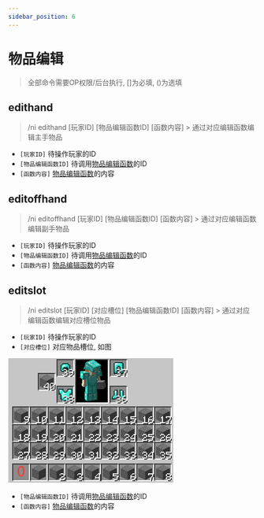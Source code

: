 ```yaml
---
sidebar_position: 6
---
```


# 物品编辑

> 全部命令需要OP权限/后台执行, []为必填, ()为选填

## edithand

> /ni edithand [玩家ID] [物品编辑函数ID] [函数内容] > 通过对应编辑函数编辑主手物品

* `[玩家ID]` 待操作玩家的ID
* `[物品编辑函数ID]` 待调用[物品编辑函数](物品/物品编辑函数/函数类型.md)的ID
* `[函数内容]` [物品编辑函数](物品/物品编辑函数/函数类型.md)的内容

## editoffhand

> /ni editoffhand [玩家ID] [物品编辑函数ID] [函数内容] > 通过对应编辑函数编辑副手物品

* `[玩家ID]` 待操作玩家的ID
* `[物品编辑函数ID]` 待调用[物品编辑函数](物品/物品编辑函数/函数类型.md)的ID
* `[函数内容]` [物品编辑函数](物品/物品编辑函数/函数类型.md)的内容

## editslot

> /ni editslot [玩家ID] [对应槽位] [物品编辑函数ID] [函数内容] > 通过对应编辑函数编辑对应槽位物品

* `[玩家ID]` 待操作玩家的ID
* `[对应槽位]` 对应物品槽位, 如图

![](_images/玩家背包槽位图.png)
* `[物品编辑函数ID]` 待调用[物品编辑函数](物品/物品编辑函数/函数类型.md)的ID
* `[函数内容]` [物品编辑函数](物品/物品编辑函数/函数类型.md)的内容
